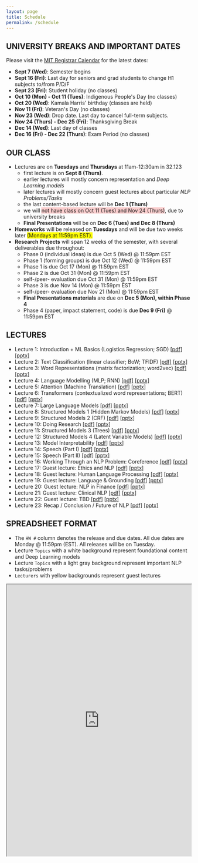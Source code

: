 ```yaml
---
layout: page
title: Schedule
permalink: /schedule
---
```

## UNIVERSITY BREAKS AND IMPORTANT DATES
Please visit the [MIT Registrar Calendar](https://registrar.mit.edu/calendar) for the latest dates:
- **Sept 7 (Wed)**: Semester begins
- **Sept 16 (Fri)**: Last day for seniors and grad students to change H1 subjects to/from P/D/F
- **Sept 23 (Fri)**: Student holiday (no classes)
- **Oct 10 (Mon) - Oct 11 (Tues)**: Indigenous People's Day (no classes)
- **Oct 20 (Wed)**: Kamala Harris' birthday (classes are held)
- **Nov 11 (Fri)**: Veteran's Day (no classes)
- **Nov 23 (Wed)**: Drop date. Last day to cancel full-term subjects.
- **Nov 24 (Thurs) - Dec 25 (Fri)**: Thanksgiving Break
- **Dec 14 (Wed)**: Last day of classes
- **Dec 16 (Fri) - Dec 22 (Thurs)**: Exam Period (no classes)

## OUR CLASS
- Lectures are on **Tuesdays** and **Thursdays** at 11am-12:30am in 32.123
	- first lecture is on **Sept 8 (Thurs)**.
	- earlier lectures will mostly concern representation and _Deep Learning models_
	- later lectures will mostly concern guest lectures about particular _NLP Problems/Tasks_
	- the last content-based lecture will be **Dec 1 (Thurs)**
	- we will <span style="background-color: #FACCCC">not have class on Oct 11 (Tues) and Nov 24 (Thurs)</span>, due to university breaks
	- **Final Presentations** will be on **Dec 6 (Tues) and Dec 8 (Thurs)**
- **Homeworks** will be released on **Tuesdays** and will be due two weeks later <span style="background-color: #FFFF00">(Mondays at 11:59pm EST).</span>
- **Research Projects** will span 12 weeks of the semester, with several deliverables due throughout:
	- Phase 0 (individual ideas) is due Oct 5 (Wed) @ 11:59pm EST
	- Phase 1 (forming groups) is due Oct 12 (Wed) @ 11:59pm EST
	- Phase 1 is due Oct 17 (Mon) @ 11:59pm EST
	- Phase 2 is due Oct 31 (Mon) @ 11:59pm EST
	- self-/peer- evaluation due Oct 31 (Mon) @ 11:59pm EST
	- Phase 3 is due Nov 14 (Mon) @ 11:59pm EST
	- self-/peer- evaluation due Nov 21 (Mon) @ 11:59pm EST
	- **Final Presentations materials** are due on **Dec 5 (Mon), within Phase 4**
	- Phase 4 (paper, impact statement, code) is due **Dec 9 (Fri)** @ 11:59pm EST

## LECTURES
- Lecture 1: Introduction + ML Basics (Logistics Regression; SGD) [[pdf]]() [[pptx]]()
- Lecture 2: Text Classification (linear classifier; BoW; TFIDF) [[pdf]]() [[pptx]]()
- Lecture 3: Word Representations (matrix factorization; word2vec) [[pdf]]() [[pptx]]()
- Lecture 4: Language Modelling (MLP; RNN) [[pdf]]() [[pptx]]()
- Lecture 5: Attention (Machine Translation) [[pdf]]() [[pptx]]()
- Lecture 6: Transformers (contextualized word representations; BERT) [[pdf]]() [[pptx]]()
- Lecture 7: Large Language Models [[pdf]]() [[pptx]]()
- Lecture 8: Structured Models 1 (Hidden Markov Models) [[pdf]]() [[pptx]]()
- Lecture 9: Structured Models 2 (CRF) [[pdf]]() [[pptx]]()
- Lecture 10: Doing Research [[pdf]]() [[pptx]]()
- Lecture 11: Structured Models 3 (Trees) [[pdf]]() [[pptx]]()
- Lecture 12: Structured Models 4 (Latent Variable Models) [[pdf]]() [[pptx]]()
- Lecture 13: Model Interpretability [[pdf]]() [[pptx]]()
- Lecture 14: Speech (Part I) [[pdf]]() [[pptx]]()
- Lecture 15: Speech (Part II) [[pdf]]() [[pptx]]()
- Lecture 16: Working Through an NLP Problem: Coreference [[pdf]]() [[pptx]]()
- Lecture 17: Guest lecture: Ethics and NLP  [[pdf]]() [[pptx]]()
- Lecture 18: Guest lecture: Human Language Processing [[pdf]]() [[pptx]]()
- Lecture 19: Guest lecture: Language & Grounding [[pdf]]() [[pptx]]()
- Lecture 20: Guest lecture: NLP in Finance [[pdf]]() [[pptx]]()
- Lecture 21: Guest lecture: Clinical NLP [[pdf]]() [[pptx]]()
- Lecture 22: Guest lecture: TBD [[pdf]]() [[pptx]]()
- Lecture 23: Recap / Conclusion / Future of NLP [[pdf]]() [[pptx]]()

## SPREADSHEET FORMAT
- The `HW #` column denotes the release and due dates. All due dates are Monday @ 11:59pm (EST). All releases will be on Tuesday.
- Lecture `Topics` with a white background represent foundational content and Deep Learning models
- Lecture `Topics` with a light gray background represent important NLP tasks/problems
- `Lecturers` with yellow backgrounds represent guest lectures
<iframe width='100%' height='740' src="https://docs.google.com/spreadsheets/d/e/2PACX-1vQTghXeq-z4CFVYMiiynKOK0S9pVDiknNF5FRJ3DsHgG1sOvNjeEqAKsMYqmnRNO2Iq-PJH9mDkey4R/pubhtml?gid=0&amp;single=true&amp;widget=true&amp;headers=false"></iframe>
